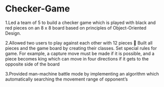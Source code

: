 # Checker-Game
1.Led a team of 5 to build a checker game which is played with black and red pieces on an 8 x 8 board based on principles of Object-Oriented Design. 


2.Allowed two users to play against each other with 12 pieces  Built all pieces and the game board by creating their classes. Set special rules for game. For example, a capture move must be made if it is possible, and a piece becomes king which can move in four directions if it gets to the opposite side of 
the board 


3.Provided man-machine battle mode by implementing an algorithm which automatically searching the movement range of opponent’s

